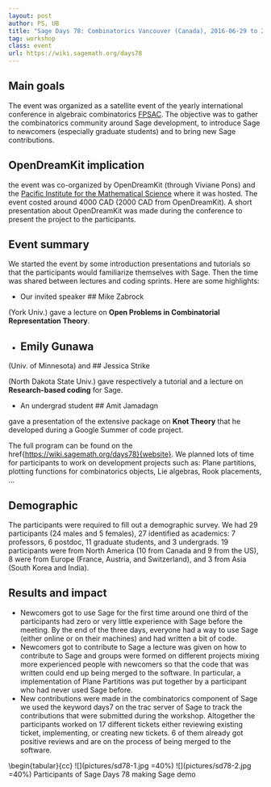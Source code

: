 ```yaml
---
layout: post
author: PS, UB
title: "Sage Days 78: Combinatorics Vancouver (Canada), 2016-06-29 to 2016-07-01"
tag: workshop
class: event
url: https://wiki.sagemath.org/days78
---
```


## Main goals

 The event was organized as a satellite event of the yearly international conference
in algebraic combinatorics [FPSAC](https://sites.google.com/site/fpsac2016/). The objective was to gather
the combinatorics community around Sage development, to introduce Sage to newcomers (especially graduate students) and
to bring new Sage contributions.

## OpenDreamKit implication

 the event was co-organized by OpenDreamKit (through Viviane Pons) and the 
[Pacific Institute for the Mathematical Science](https://www.pims.math.ca/) where
it was hosted. The event costed around 4000 CAD (2000 CAD from OpenDreamKit).
 A short presentation about OpenDreamKit was made during the conference to present 
the project to the participants.

## Event summary

 We started the event by some introduction presentations and tutorials so that
the participants would familiarize themselves with Sage. Then the time was shared between lectures
and coding sprints. Here are some highlights:


* Our invited speaker ## Mike Zabrock

 (York Univ.) gave a lecture on **Open Problems in Combinatorial Representation Theory**.

* ## Emily Gunawa

 (Univ. of Minnesota) and ## Jessica Strike

 (North Dakota State Univ.) gave respectively
a tutorial and a lecture on **Research-based coding** for Sage.

* An undergrad student ## Amit Jamadagn

 gave a presentation of the extensive package on **Knot Theory** that
he developed during a Google Summer of code project.



The full program can be found on the href{https://wiki.sagemath.org/days78}{website}. We planned lots of time for 
participants to work on development projects such as: Plane partitions, plotting functions for combinatorics
objects, Lie algebras, Rook placements, ...

## Demographic

 The participants were required to fill out a demographic survey. We had 29 participants (24 males and
5 females), 27 identified as academics: 7 professors, 6 postdoc, 11 graduate students, and 3 undergrads. 19 participants
were from North America (10 from Canada and 9 from the US), 8 were from Europe (France, Austria, and Switzerland), and 3 from 
Asia (South Korea and India).

## Results and impact

* Newcomers got to use Sage for the first time  around one third of the participants had zero or very little experience with Sage before the meeting. By the
end of the three days, everyone had a way to use Sage (either online or on their machines)
and had written a bit of code.
* Newcomers got to contribute to Sage
 a lecture was given on how to contribute to Sage
and groups were formed on different projects mixing more experienced people with newcomers so
that the code that was written could end up being merged to the software. In particular, a implementation
of Plane Partitions was put together by a participant who had never used Sage before.
* New contributions were made in the combinatorics component of Sage 
 we used the keyword  days7  on the trac server of Sage to track the contributions that were submitted during the workshop.
 Altogether the participants
worked on 17 different tickets either reviewing
existing ticket, implementing, or creating new tickets. 6 of them already got positive reviews and are
on the process of being merged to the software.

\begin{tabular}{cc}
![](pictures/sd78-1.jpg =40%)
![](pictures/sd78-2.jpg =40%)
Participants of Sage Days 78 making Sage demo



